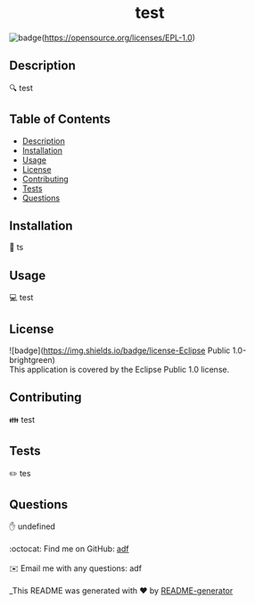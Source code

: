 
  <h1 align="center">test</h1>
  
![badge](https://img.shields.io/badge/License-EPL%201.0-red.svg)(https://opensource.org/licenses/EPL-1.0)<br />
## Description
🔍 test
## Table of Contents
- [Description](#description)
- [Installation](#installation)
- [Usage](#usage)
- [License](#license)
- [Contributing](#contributing)
- [Tests](#tests)
- [Questions](#questions)
## Installation
💾 ts
## Usage
💻 test
## License
![badge](https://img.shields.io/badge/license-Eclipse Public 1.0-brightgreen)
<br />
This application is covered by the Eclipse Public 1.0 license. 
## Contributing
👪 test
## Tests
✏️ tes
## Questions
✋ undefined<br />
<br />
:octocat: Find me on GitHub: [adf](https://github.com/adf)<br />
<br />
✉️ Email me with any questions: adf<br /><br />
_This README was generated with ❤️ by [README-generator](https://github.com/cwinters87/readme-generator)
